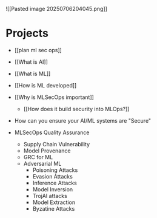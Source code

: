 

![[Pasted image 20250706204045.png]]

# Projects

- [[plan ml sec ops]]

- [[What is AI]]
- [[What is ML]]
- [[How is ML developed]]
- [[Why is MLSecOps important]]
	- [[How does it build security into MLOps?]]
- How can you ensure  your  AI/ML systems are "Secure"
- MLSecOps Quality Assurance
	- Supply Chain Vulnerability
	- Model Provenance 
	- GRC for ML
	- Adversarial  ML 
		- Poisoning Attacks
		- Evasion Attacks
		- Inference Attacks
		- Model Inversion
		- TrojAI attacks
		- Model Extraction
		- Byzatine Attacks


